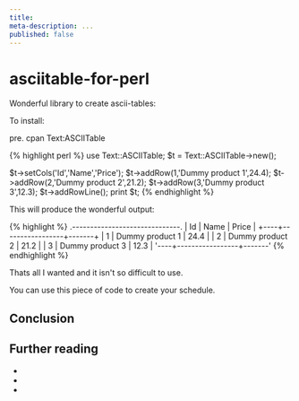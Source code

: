 ```yaml
---
title:
meta-description: ...
published: false
---
```

# asciitable-for-perl

Wonderful library to create ascii-tables:

To install:

pre. cpan Text:ASCIITable

{% highlight perl %}
use Text::ASCIITable;
$t = Text::ASCIITable->new();

$t->setCols('Id','Name','Price');
$t->addRow(1,'Dummy product 1',24.4);
$t->addRow(2,'Dummy product 2',21.2);
$t->addRow(3,'Dummy product 3',12.3);
$t->addRowLine();
print $t;
{% endhighlight %}

This will produce the wonderful output:

{% highlight  %}
.------------------------------.
| Id | Name            | Price |
+----+-----------------+-------+
|  1 | Dummy product 1 |  24.4 |
|  2 | Dummy product 2 |  21.2 |
|  3 | Dummy product 3 |  12.3 |
'----+-----------------+-------'
{% endhighlight %}

Thats all I wanted and it isn't so difficult to use.

You can use this piece of code to create your schedule.


## Conclusion

## Further reading

-
-
-


